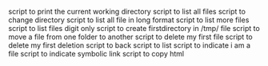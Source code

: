 script to print the current working directory
script to list all files
script to change directory
script to list all file in long format
script to list more files
script to list files digit only
script to create firstdirectory in /tmp/ file 
script to move a file from one folder to another
script to delete my first file
script to delete my first deletion
script to back
script to list
script to indicate i am a file
script to indicate symbolic link
script to copy html
